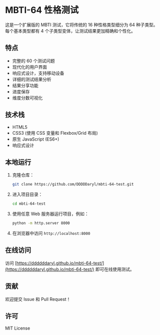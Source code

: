 # MBTI-64 性格测试

这是一个扩展版的 MBTI 测试，它将传统的 16 种性格类型细分为 64 种子类型。每个基本类型都有 4 个子类型变体，让测试结果更加精确和个性化。

## 特点

- 完整的 60 个测试问题
- 现代化的用户界面
- 响应式设计，支持移动设备
- 详细的测试结果分析
- 结果分享功能
- 进度保存
- 维度分数可视化

## 技术栈

- HTML5
- CSS3 (使用 CSS 变量和 Flexbox/Grid 布局)
- 原生 JavaScript (ES6+)
- 响应式设计

## 本地运行

1. 克隆仓库：
   ```bash
   git clone https://github.com/DDDDDaryl/mbti-64-test.git
   ```

2. 进入项目目录：
   ```bash
   cd mbti-64-test
   ```

3. 使用任意 Web 服务器运行项目，例如：
   ```bash
   python -m http.server 8000
   ```

4. 在浏览器中访问 `http://localhost:8000`

## 在线访问

访问 [https://ddddddaryl.github.io/mbti-64-test/](https://ddddddaryl.github.io/mbti-64-test/) 即可在线使用测试。

## 贡献

欢迎提交 Issue 和 Pull Request！

## 许可

MIT License 